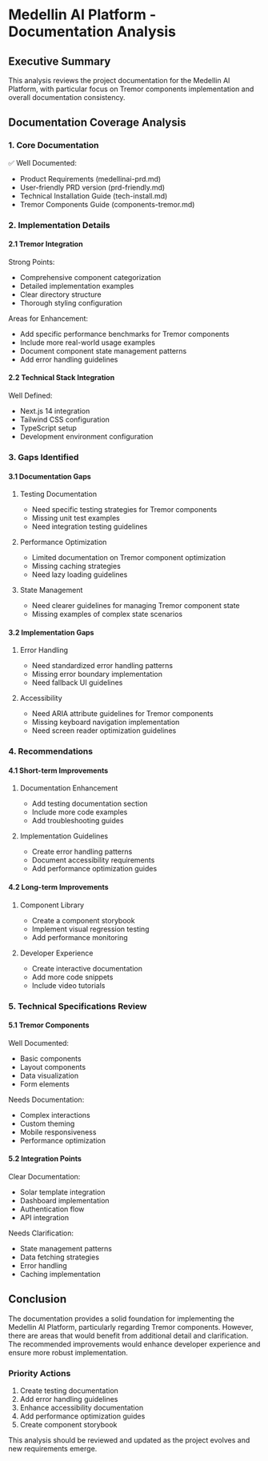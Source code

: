 # Medellin AI Platform - Documentation Analysis

## Executive Summary
This analysis reviews the project documentation for the Medellin AI Platform, with particular focus on Tremor components implementation and overall documentation consistency.

## Documentation Coverage Analysis

### 1. Core Documentation
✅ Well Documented:
- Product Requirements (medellinai-prd.md)
- User-friendly PRD version (prd-friendly.md)
- Technical Installation Guide (tech-install.md)
- Tremor Components Guide (components-tremor.md)

### 2. Implementation Details

#### 2.1 Tremor Integration
Strong Points:
- Comprehensive component categorization
- Detailed implementation examples
- Clear directory structure
- Thorough styling configuration

Areas for Enhancement:
- Add specific performance benchmarks for Tremor components
- Include more real-world usage examples
- Document component state management patterns
- Add error handling guidelines

#### 2.2 Technical Stack Integration
Well Defined:
- Next.js 14 integration
- Tailwind CSS configuration
- TypeScript setup
- Development environment configuration

### 3. Gaps Identified

#### 3.1 Documentation Gaps
1. Testing Documentation
   - Need specific testing strategies for Tremor components
   - Missing unit test examples
   - Need integration testing guidelines

2. Performance Optimization
   - Limited documentation on Tremor component optimization
   - Missing caching strategies
   - Need lazy loading guidelines

3. State Management
   - Need clearer guidelines for managing Tremor component state
   - Missing examples of complex state scenarios

#### 3.2 Implementation Gaps
1. Error Handling
   - Need standardized error handling patterns
   - Missing error boundary implementation
   - Need fallback UI guidelines

2. Accessibility
   - Need ARIA attribute guidelines for Tremor components
   - Missing keyboard navigation implementation
   - Need screen reader optimization guidelines

### 4. Recommendations

#### 4.1 Short-term Improvements
1. Documentation Enhancement
   - Add testing documentation section
   - Include more code examples
   - Add troubleshooting guides

2. Implementation Guidelines
   - Create error handling patterns
   - Document accessibility requirements
   - Add performance optimization guides

#### 4.2 Long-term Improvements
1. Component Library
   - Create a component storybook
   - Implement visual regression testing
   - Add performance monitoring

2. Developer Experience
   - Create interactive documentation
   - Add more code snippets
   - Include video tutorials

### 5. Technical Specifications Review

#### 5.1 Tremor Components
Well Documented:
- Basic components
- Layout components
- Data visualization
- Form elements

Needs Documentation:
- Complex interactions
- Custom theming
- Mobile responsiveness
- Performance optimization

#### 5.2 Integration Points
Clear Documentation:
- Solar template integration
- Dashboard implementation
- Authentication flow
- API integration

Needs Clarification:
- State management patterns
- Data fetching strategies
- Error handling
- Caching implementation

## Conclusion

The documentation provides a solid foundation for implementing the Medellin AI Platform, particularly regarding Tremor components. However, there are areas that would benefit from additional detail and clarification. The recommended improvements would enhance developer experience and ensure more robust implementation.

### Priority Actions
1. Create testing documentation
2. Add error handling guidelines
3. Enhance accessibility documentation
4. Add performance optimization guides
5. Create component storybook

This analysis should be reviewed and updated as the project evolves and new requirements emerge.